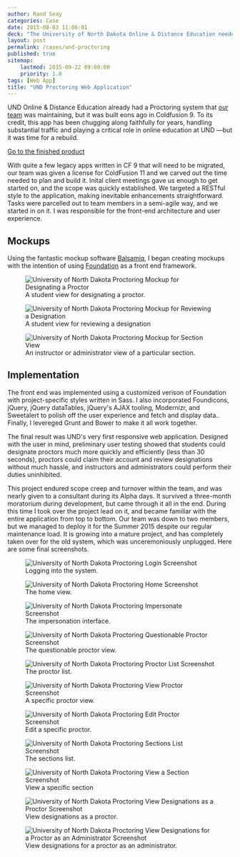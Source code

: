 ```yaml
---
author: Rand Seay
categories: Case
date: 2015-08-03 11:06:01
deck: "The University of North Dakota Online & Distance Education needed a new system to manage test proctoring for term-based online & distance courses. We built it."
layout: post
permalink: /cases/und-proctoring
published: true
sitemap:
    lastmod: 2015-09-22 09:00:00
    priority: 1.0
tags: [Web App]
title: "UND Proctoring Web Application"
---
```


UND Online & Distance Education already had a Proctoring system that [our team](https://cts.ndus.edu/sits-departments/enterprise-services/) was maintaining, but it was built eons ago in Coldfusion 9. To its credit, this app has been chugging along faithfully<!--more--> for years, handling substantial traffic and playing a critical role in online education at UND &mdash;but it was time for a rebuild.

<a href="https://apps2.und.edu/proctoring" class="button radius">Go to the finished product</a>

With quite a few legacy apps written in CF 9 that will need to be migrated, our team was given a license for ColdFusion 11 and we carved out the time needed to plan and build it. Inital client meetings gave us enough to get started on, and the scope was quickly established. We targeted a RESTful style to the application, making inevitable enhancements straightforward. Tasks were parcelled out to team members in a semi-agile way, and we started in on it. I was responsible for the front-end architecture and user experience.

## Mockups

Using the fantastic mockup software [Balsamiq](https://balsamiq.com/), I began creating mockups with the intention of using [Foundation](https://foundation.zurb.com) as a front end framework.

<figure class="image">
    <img src="{{ '/img/work/proctoring/mockup-designate.png' | prepend: site.baseurl }}" alt="University of North Dakota Proctoring Mockup for Designating a Proctor">
    <figcaption>
        A student view for designating a proctor.
    </figcaption>
</figure>

<figure class="image">
    <img src="{{ '/img/work/proctoring/mockup-review.png' | prepend: site.baseurl }}" alt="University of North Dakota Proctoring Mockup for Reviewing a Designation">
    <figcaption>
        A student view for reviewing a designation
    </figcaption>
</figure>

<figure class="image">
    <img src="{{ '/img/work/proctoring/mockup-section.png' | prepend: site.baseurl }}" alt="University of North Dakota Proctoring Mockup for Section View">
    <figcaption>
        An instructor or administrator view of a particular section.
    </figcaption>
</figure>

## Implementation

The front end was implemented using a customized verison of Foundation with project-specific styles written in Sass. I also incorporated Foundicons, jQuery, jQuery dataTables, jQuery's AJAX tooling, Modernizr, and Sweetalert to polish off the user experience and fetch and display data.. Finally, I levereged Grunt and Bower to make it all work together.

The final result was UND's very first responsive web application. Designed with the user in mind, preliminary user testing showed that students could designate proctors much more quickly and efficiently (less than 30 seconds), proctors could claim their account and review designations without much hassle, and instructors and administrators could perform their duties uninhibited.

This project endured scope creep and turnover within the team, and was nearly given to a consultant during its Alpha days. It survived a three-month moratorium during development, but came through it all in the end. During this time I took over the project lead on it, and became familiar with the entire application from top to bottom. Our team was down to two members, but we managed to deploy it for the Summer 2015 despite our regular maintenance load. It is growing into a mature project, and has completely taken over for the old system, which was unceremoniously unplugged. Here are some final screenshots.

<figure class="image">
    <img src="{{ '/img/work/proctoring/screenshot-3-logging-in.png' | prepend: site.baseurl }}" alt="University of North Dakota Proctoring Login Screenshot">
    <figcaption>Logging into the system.</figcaption>
</figure>

<figure class="image">
    <img src="{{ '/img/work/proctoring/screenshot-4-home.png' | prepend: site.baseurl }}" alt="University of North Dakota Proctoring Home Screenshot">
    <figcaption>The home view.</figcaption>
</figure>

<figure class="image">
    <img src="{{ '/img/work/proctoring/screenshot-5-impersonate.png' | prepend: site.baseurl }}" alt="University of North Dakota Proctoring Impersonate Screenshot">
    <figcaption>The impersonation interface.</figcaption>
</figure>

<figure class="image">
    <img src="{{ '/img/work/proctoring/screenshot-7-questionable.png' | prepend: site.baseurl }}" alt="University of North Dakota Proctoring Questionable Proctor Screenshot">
    <figcaption>The questionable proctor view.</figcaption>
</figure>

<figure class="image">
    <img src="{{ '/img/work/proctoring/screenshot-8-proctors.png' | prepend: site.baseurl }}" alt="University of North Dakota Proctoring Proctor List Screenshot">
    <figcaption>The proctor list.</figcaption>
</figure>

<figure class="image">
    <img src="{{ '/img/work/proctoring/screenshot-9-proctor.png' | prepend: site.baseurl }}" alt="University of North Dakota Proctoring View Proctor Screenshot">
    <figcaption>A specific proctor view.</figcaption>
</figure>

<figure class="image">
    <img src="{{ '/img/work/proctoring/screenshot-10-proctor-edit.png' | prepend: site.baseurl }}" alt="University of North Dakota Proctoring Edit Proctor Screenshot">
    <figcaption>Edit a specific proctor.</figcaption>
</figure>

<figure class="image">
    <img src="{{ '/img/work/proctoring/screenshot-11-sections.png' | prepend: site.baseurl }}" alt="University of North Dakota Proctoring Sections List Screenshot">
    <figcaption>The sections list.</figcaption>
</figure>

<figure class="image">
    <img src="{{ '/img/work/proctoring/screenshot-12-section.png' | prepend: site.baseurl }}" alt="University of North Dakota Proctoring View a Section Screenshot">
    <figcaption>View a specific section</figcaption>
</figure>

<figure class="image">
    <img src="{{ '/img/work/proctoring/screenshot-14-designations.png' | prepend: site.baseurl }}" alt="University of North Dakota Proctoring View Designations as a Proctor Screenshot">
    <figcaption>View designations as a proctor.</figcaption>
</figure>

<figure class="image">
    <img src="{{ '/img/work/proctoring/screenshot-15-designations.png' | prepend: site.baseurl }}" alt="University of North Dakota Proctoring View Designations for a Proctor as an Administrator Screenshot">
    <figcaption>View designations for a proctor as an administrator.</figcaption>
</figure>
